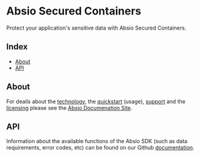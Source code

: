 # Absio Secured Containers

Protect your application's sensitive data with Absio Secured Containers.

## Index

* [About](#about)
* [API](#api)

## About

For deails about the [technology](http://docs.absio.com/#technologyabsio_technology), the [quickstart](http://docs.absio.com/#quickstartapi_key) (usage), [support](http://docs.absio.com/#supportsupport) and the [licensing](http://docs.absio.com/#licenselicense) please see the [Absio Documenation Site](http://docs.absio.com).

## API

Information about the available functions of the Absio SDK (such as data requirements, error codes, etc) can be found on our Github [documentation](docs/README.md).
